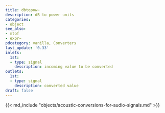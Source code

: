 ```yaml
---
title: dbtopow~
description: dB to power units
categories:
- object
see_also:
- mtof
- expr~
pdcategory: vanilla, Converters
last_update: '0.33'
inlets:
  1st:
  - type: signal
    description: incoming value to be converted
outlets:
  1st:
  - type: signal
    description: converted value
draft: false
---
```

{{< md_include "objects/acoustic-conversions-for-audio-signals.md" >}}
